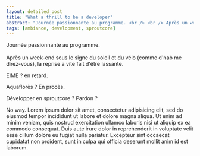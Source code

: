 ```yaml
---
layout: detailed_post
title: "What a thrill to be a developer"
abstract: "Journée passionnante au programme. <br /> <br /> Après un week-end sous le signe du soleil et du vélo (comme d'hab me direz-vous), la reprise a vite fait d'être lassante."
tags: [ambiance, development, sproutcore]
---
```


Journée passionnante au programme.<br /> <br /> Après un week-end sous le signe du soleil et du vélo (comme d'hab me direz-vous), la reprise a vite fait d'être lassante.

EIME ?
en retard.

Aquaflorès ?
En procès.

Développer en sproutcore ?
Pardon ?

No way.
Lorem ipsum dolor sit amet, consectetur adipisicing elit, sed do eiusmod tempor incididunt ut labore et dolore magna aliqua. Ut enim ad minim veniam, quis nostrud exercitation ullamco laboris nisi ut aliquip ex ea commodo consequat. Duis aute irure dolor in reprehenderit in voluptate velit esse cillum dolore eu fugiat nulla pariatur. Excepteur sint occaecat cupidatat non proident, sunt in culpa qui officia deserunt mollit anim id est laborum.